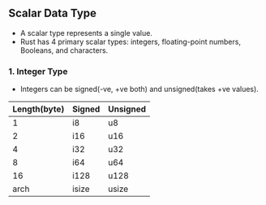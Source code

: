 ## Scalar Data Type
- A scalar type represents a single value.
- Rust has 4 primary scalar types: integers, floating-point numbers, Booleans, and characters.

### 1. Integer Type
- Integers can be signed(-ve, +ve  both) and unsigned(takes +ve values).

|Length(byte)|Signed|Unsigned|
|---|---|---|
|1 |i8|	u8|
|2 |i16|	u16|
|4	|i32	|u32|
|8	|i64	|u64|
|16	|i128	|u128|
|arch	|isize	|usize|
